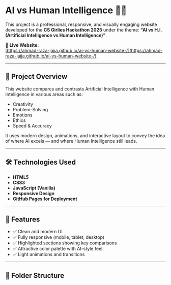 # AI vs Human Intelligence 🧠🤖

This project is a professional, responsive, and visually engaging website developed for the **CS Girlies Hackathon 2025** under the theme: **"AI vs H.I. (Artificial Intelligence vs Human Intelligence)"**.

🔗 **Live Website:**  
[https://ahmad-raza-jajja.github.io/ai-vs-human-website-/](https://ahmad-raza-jajja.github.io/ai-vs-human-website-/)

---

## 📌 Project Overview

This website compares and contrasts Artificial Intelligence with Human Intelligence in various areas such as:

- Creativity
- Problem-Solving
- Emotions
- Ethics
- Speed & Accuracy

It uses modern design, animations, and interactive layout to convey the idea of where AI excels — and where Human Intelligence still leads.

---

## 🛠️ Technologies Used

- **HTML5**  
- **CSS3**  
- **JavaScript (Vanilla)**  
- **Responsive Design**  
- **GitHub Pages for Deployment**

---

## 🎯 Features

- ✅ Clean and modern UI  
- ✅ Fully responsive (mobile, tablet, desktop)  
- ✅ Highlighted sections showing key comparisons  
- ✅ Attractive color palette with AI-style feel  
- ✅ Light animations and transitions

---

## 📁 Folder Structure

